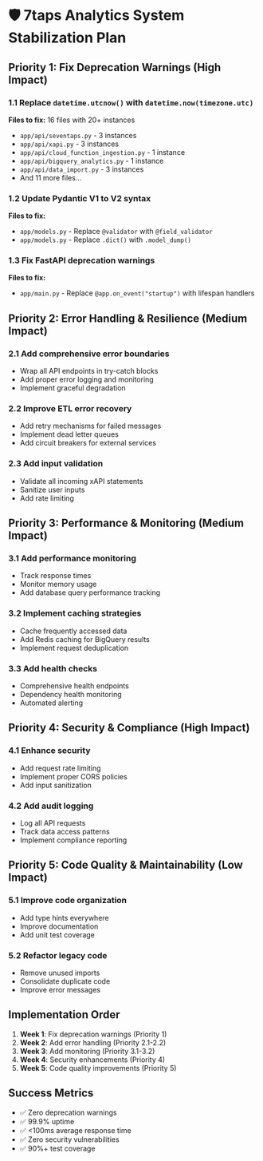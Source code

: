 # 🛡️ 7taps Analytics System Stabilization Plan

## Priority 1: Fix Deprecation Warnings (High Impact)

### 1.1 Replace `datetime.utcnow()` with `datetime.now(timezone.utc)`
**Files to fix:** 16 files with 20+ instances
- `app/api/seventaps.py` - 3 instances
- `app/api/xapi.py` - 3 instances  
- `app/api/cloud_function_ingestion.py` - 1 instance
- `app/api/bigquery_analytics.py` - 1 instance
- `app/api/data_import.py` - 3 instances
- And 11 more files...

### 1.2 Update Pydantic V1 to V2 syntax
**Files to fix:**
- `app/models.py` - Replace `@validator` with `@field_validator`
- `app/models.py` - Replace `.dict()` with `.model_dump()`

### 1.3 Fix FastAPI deprecation warnings
**Files to fix:**
- `app/main.py` - Replace `@app.on_event("startup")` with lifespan handlers

## Priority 2: Error Handling & Resilience (Medium Impact)

### 2.1 Add comprehensive error boundaries
- Wrap all API endpoints in try-catch blocks
- Add proper error logging and monitoring
- Implement graceful degradation

### 2.2 Improve ETL error recovery
- Add retry mechanisms for failed messages
- Implement dead letter queues
- Add circuit breakers for external services

### 2.3 Add input validation
- Validate all incoming xAPI statements
- Sanitize user inputs
- Add rate limiting

## Priority 3: Performance & Monitoring (Medium Impact)

### 3.1 Add performance monitoring
- Track response times
- Monitor memory usage
- Add database query performance tracking

### 3.2 Implement caching strategies
- Cache frequently accessed data
- Add Redis caching for BigQuery results
- Implement request deduplication

### 3.3 Add health checks
- Comprehensive health endpoints
- Dependency health monitoring
- Automated alerting

## Priority 4: Security & Compliance (High Impact)

### 4.1 Enhance security
- Add request rate limiting
- Implement proper CORS policies
- Add input sanitization

### 4.2 Add audit logging
- Log all API requests
- Track data access patterns
- Implement compliance reporting

## Priority 5: Code Quality & Maintainability (Low Impact)

### 5.1 Improve code organization
- Add type hints everywhere
- Improve documentation
- Add unit test coverage

### 5.2 Refactor legacy code
- Remove unused imports
- Consolidate duplicate code
- Improve error messages

## Implementation Order

1. **Week 1**: Fix deprecation warnings (Priority 1)
2. **Week 2**: Add error handling (Priority 2.1-2.2)
3. **Week 3**: Add monitoring (Priority 3.1-3.2)
4. **Week 4**: Security enhancements (Priority 4)
5. **Week 5**: Code quality improvements (Priority 5)

## Success Metrics

- ✅ Zero deprecation warnings
- ✅ 99.9% uptime
- ✅ <100ms average response time
- ✅ Zero security vulnerabilities
- ✅ 90%+ test coverage
